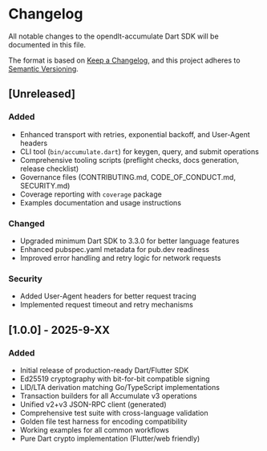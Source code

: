 # Changelog

All notable changes to the opendlt-accumulate Dart SDK will be documented in this file.

The format is based on [Keep a Changelog](https://keepachangelog.com/en/1.0.0/),
and this project adheres to [Semantic Versioning](https://semver.org/spec/v2.0.0.html).

## [Unreleased]

### Added
- Enhanced transport with retries, exponential backoff, and User-Agent headers
- CLI tool (`bin/accumulate.dart`) for keygen, query, and submit operations
- Comprehensive tooling scripts (preflight checks, docs generation, release checklist)
- Governance files (CONTRIBUTING.md, CODE_OF_CONDUCT.md, SECURITY.md)
- Coverage reporting with `coverage` package
- Examples documentation and usage instructions

### Changed
- Upgraded minimum Dart SDK to 3.3.0 for better language features
- Enhanced pubspec.yaml metadata for pub.dev readiness
- Improved error handling and retry logic for network requests

### Security
- Added User-Agent headers for better request tracing
- Implemented request timeout and retry mechanisms

## [1.0.0] - 2025-9-XX

### Added
- Initial release of production-ready Dart/Flutter SDK
- Ed25519 cryptography with bit-for-bit compatible signing
- LID/LTA derivation matching Go/TypeScript implementations
- Transaction builders for all Accumulate v3 operations
- Unified v2+v3 JSON-RPC client (generated)
- Comprehensive test suite with cross-language validation
- Golden file test harness for encoding compatibility
- Working examples for all common workflows
- Pure Dart crypto implementation (Flutter/web friendly)